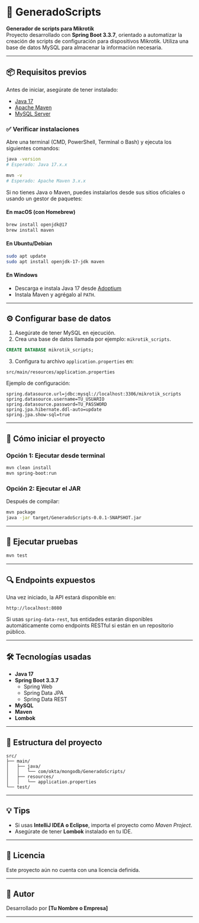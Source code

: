 # 🧾 GeneradoScripts

**Generador de scripts para Mikrotik**  
Proyecto desarrollado con **Spring Boot 3.3.7**, orientado a automatizar la creación de scripts de configuración para dispositivos Mikrotik. Utiliza una base de datos MySQL para almacenar la información necesaria.

---

## 📦 Requisitos previos

Antes de iniciar, asegúrate de tener instalado:

- [Java 17](https://adoptium.net/)
- [Apache Maven](https://maven.apache.org/)
- [MySQL Server](https://www.mysql.com/)

### ✅ Verificar instalaciones

Abre una terminal (CMD, PowerShell, Terminal o Bash) y ejecuta los siguientes comandos:

```bash
java -version
# Esperado: Java 17.x.x

mvn -v
# Esperado: Apache Maven 3.x.x
```

Si no tienes Java o Maven, puedes instalarlos desde sus sitios oficiales o usando un gestor de paquetes:

#### En macOS (con Homebrew)

```bash
brew install openjdk@17
brew install maven
```

#### En Ubuntu/Debian

```bash
sudo apt update
sudo apt install openjdk-17-jdk maven
```

#### En Windows

- Descarga e instala Java 17 desde [Adoptium](https://adoptium.net/)
- Instala Maven y agrégalo al `PATH`.

---

## ⚙️ Configurar base de datos

1. Asegúrate de tener MySQL en ejecución.
2. Crea una base de datos llamada por ejemplo: `mikrotik_scripts`.

```sql
CREATE DATABASE mikrotik_scripts;
```

3. Configura tu archivo `application.properties` en:

```
src/main/resources/application.properties
```

Ejemplo de configuración:

```properties
spring.datasource.url=jdbc:mysql://localhost:3306/mikrotik_scripts
spring.datasource.username=TU_USUARIO
spring.datasource.password=TU_PASSWORD
spring.jpa.hibernate.ddl-auto=update
spring.jpa.show-sql=true
```

---

## 🚀 Cómo iniciar el proyecto

### Opción 1: Ejecutar desde terminal

```bash
mvn clean install
mvn spring-boot:run
```

### Opción 2: Ejecutar el JAR

Después de compilar:

```bash
mvn package
java -jar target/GeneradoScripts-0.0.1-SNAPSHOT.jar
```

---

## 🧪 Ejecutar pruebas

```bash
mvn test
```

---

## 🔍 Endpoints expuestos

Una vez iniciado, la API estará disponible en:

```
http://localhost:8080
```

Si usas `spring-data-rest`, tus entidades estarán disponibles automáticamente como endpoints RESTful si están en un repositorio público.

---

## 🛠️ Tecnologías usadas

- **Java 17**
- **Spring Boot 3.3.7**
  - Spring Web
  - Spring Data JPA
  - Spring Data REST
- **MySQL**
- **Maven**
- **Lombok**

---

## 📁 Estructura del proyecto

```
src/
├── main/
│   ├── java/
│   │   └── com/okta/mongodb/GeneradoScripts/
│   ├── resources/
│   │   └── application.properties
└── test/
```

---

## 💡 Tips

- Si usas **IntelliJ IDEA o Eclipse**, importa el proyecto como *Maven Project*.
- Asegúrate de tener **Lombok** instalado en tu IDE.

---

## 📄 Licencia

Este proyecto aún no cuenta con una licencia definida.

---

## 👤 Autor

Desarrollado por **[Tu Nombre o Empresa]**

---